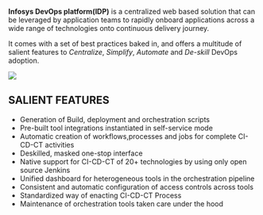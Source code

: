 
**Infosys DevOps platform(IDP)** is a centralized web based solution that can be leveraged by application teams to rapidly onboard applications across a wide range of technologies onto continuous delivery journey.

It comes with a set of best practices baked in, and offers a multitude of salient features to *Centralize*, *Simplify*, *Automate* and *De-skill* DevOps adoption.

![](https://github.com/Infosys/openIDP/blob/master/docs/what_is_idp_images/idp_1.png)

## SALIENT FEATURES

* Generation of Build, deployment and orchestration scripts
* Pre-built tool integrations instantiated in self-service mode
* Automatic creation of workflows,processes and jobs for complete CI-CD-CT activities
* Deskilled, masked one-stop interface
* Native support for CI-CD-CT of 20+ technologies by using only open source Jenkins
* Unified dashboard for heterogeneous tools in the orchestration pipeline
* Consistent and automatic configuration of access controls across tools
* Standardized way of enacting CI-CD-CT Process
* Maintenance of orchestration tools taken care under the hood

